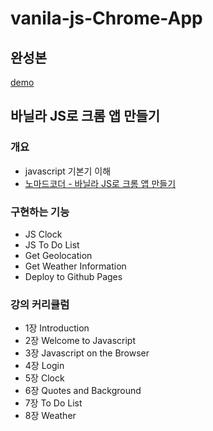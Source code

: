 # vanila-js-Chrome-App

## 완성본
<a href="https://leemihzy.github.io/momentum">demo</a>

## 바닐라 JS로 크롬 앱 만들기

### 개요

- javascript 기본기 이해
- [노마드코더 - 바닐라 JS로 크롬 앱 만들기](https://nomadcoders.co/javascript-for-beginners)

### 구현하는 기능

- JS Clock
- JS To Do List
- Get Geolocation
- Get Weather Information
- Deploy to Github Pages

### 강의 커리큘럼

- 1장 Introduction
- 2장 Welcome to Javascript
- 3장 Javascript on the Browser
- 4장 Login
- 5장 Clock
- 6장 Quotes and Background
- 7장 To Do List
- 8장 Weather
